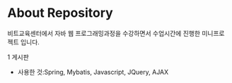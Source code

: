 # About Repository

비트교육센터에서 자바 웹 프로그래밍과정을 수강하면서 수업시간에 진행한 미니프로젝트 입니다.

1 게시판
- 사용한 것:Spring, Mybatis, Javascript, JQuery, AJAX


